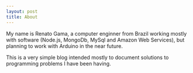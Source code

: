 ```yaml
---
layout: post
title: About
---
```


My name is Renato Gama, a computer enginner from Brazil 
working mostly with software (Node.js, MongoDb, MySql and Amazon Web Services), but planning to work with 
Arduino in the near future.

This is a very simple blog intended mostly to document solutions to programming problems I have been having.
